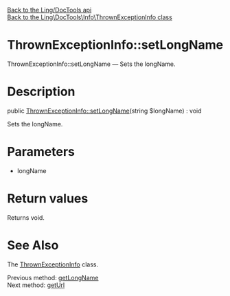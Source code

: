 [Back to the Ling/DocTools api](https://github.com/lingtalfi/DocTools/blob/master/doc/api/Ling/DocTools.md)<br>
[Back to the Ling\DocTools\Info\ThrownExceptionInfo class](https://github.com/lingtalfi/DocTools/blob/master/doc/api/Ling/DocTools/Info/ThrownExceptionInfo.md)


ThrownExceptionInfo::setLongName
================



ThrownExceptionInfo::setLongName — Sets the longName.




Description
================


public [ThrownExceptionInfo::setLongName](https://github.com/lingtalfi/DocTools/blob/master/doc/api/Ling/DocTools/Info/ThrownExceptionInfo/setLongName.md)(string $longName) : void




Sets the longName.




Parameters
================


- longName

    


Return values
================

Returns void.








See Also
================

The [ThrownExceptionInfo](https://github.com/lingtalfi/DocTools/blob/master/doc/api/Ling/DocTools/Info/ThrownExceptionInfo.md) class.

Previous method: [getLongName](https://github.com/lingtalfi/DocTools/blob/master/doc/api/Ling/DocTools/Info/ThrownExceptionInfo/getLongName.md)<br>Next method: [getUrl](https://github.com/lingtalfi/DocTools/blob/master/doc/api/Ling/DocTools/Info/ThrownExceptionInfo/getUrl.md)<br>

